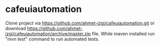 # cafeuiautomation

Clone project via https://github.com/ahmet-izgi/cafeuiautomation.git or download https://github.com/ahmet-izgi/cafeuiautomation/archive/master.zip file. While maven installed run "mvn test" command to run automated tests.